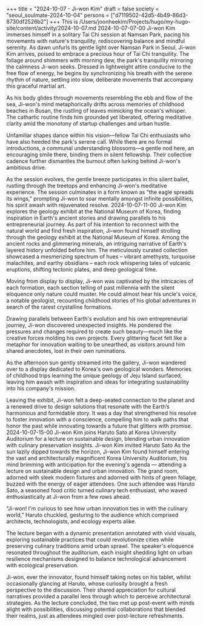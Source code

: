 +++
title = "2024-10-07 - Ji-won Kim"
draft = false
society = "seoul_soulmate-2024-10-04"
persons = ["d7119502-42d5-4b49-86d3-8730df2526b2"]
+++
This is /Users/joonheekim/Projects/hugo/my-hugo-site/content/activity/2024-10-07.md
2024-10-07-07-00
Ji-won Kim immerses himself in a solitary Tai Chi session at Namsan Park, pacing his movements with nature's tranquility, rediscovering balance and mindful serenity.
As dawn unfurls its gentle light over Namsan Park in Seoul, Ji-won Kim arrives, poised to embrace a precious hour of Tai Chi tranquility. The foliage around shimmers with morning dew, the park's tranquility mirroring the calmness Ji-won seeks. Dressed in lightweight attire conducive to the free flow of energy, he begins by synchronizing his breath with the serene rhythm of nature, settling into slow, deliberate movements that accompany this graceful martial art.

As his body glides through movements resembling the ebb and flow of the sea, Ji-won's mind metaphorically drifts across memories of childhood beaches in Busan, the rustling of leaves mimicking the ocean's whisper. The cathartic routine finds him grounded yet liberated, offering meditative clarity amid the monotony of startup challenges and urban hustle.

Unfamiliar shapes dance within his vision—fellow Tai Chi enthusiasts who have also heeded the park's serene call. While there are no formal introductions, a communal understanding blossoms—a gentle nod here, an encouraging smile there, binding them in silent fellowship. Their collective cadence further dismantles the burnout often lurking behind Ji-won's ambitious drive.

As the session evolves, the gentle breeze participates in this silent ballet, rustling through the treetops and enhancing Ji-won's meditative experience. The session culminates in a form known as "the eagle spreads its wings," prompting Ji-won to soar mentally amongst infinite possibilities, his spirit awash with rejuvenated resolve.
2024-10-07-11-00
Ji-won Kim explores the geology exhibit at the National Museum of Korea, finding inspiration in Earth's ancient stories and drawing parallels to his entrepreneurial journey.
As part of his intention to reconnect with the natural world and find fresh inspiration, Ji-won found himself strolling through the geology exhibit at the National Museum of Korea. Among the ancient rocks and glimmering minerals, an intriguing narrative of Earth's layered history unfolded before him. The meticulously curated collection showcased a mesmerizing spectrum of hues – vibrant amethysts, turquoise malachites, and earthy obsidians – each rock whispering tales of volcanic eruptions, shifting tectonic plates, and deep geological time. 

Moving from display to display, Ji-won was captivated by the intricacies of each formation, each section telling of past millennia with the silent eloquence only nature could muster. He could almost hear his uncle's voice, a notable geologist, recounting childhood stories of his global adventures in search of the rarest crystalline formations. 

Drawing parallels between Earth's evolution and his own entrepreneurial journey, Ji-won discovered unexpected insights. He pondered the pressures and changes required to create such beauty—much like the creative forces molding his own projects. Every glittering facet felt like a metaphor for innovation waiting to be unearthed, as visitors around him shared anecdotes, lost in their own ruminations. 

As the afternoon sun gently streamed into the gallery, Ji-won wandered over to a display dedicated to Korea's own geological wonders. Memories of childhood trips learning the unique geology of Jeju Island surfaced, leaving him awash with inspiration and ideas for integrating sustainability into his company's mission. 

Leaving the exhibit, Ji-won felt a deep-seated connection to the planet and a renewed drive to design solutions that resonate with the Earth’s harmonious and formidable story. It was a day that strengthened his resolve to foster innovation with a conscience, compelling him to walk paths that honor the past while innovating towards a future that glitters with promise.
2024-10-07-15-00
Ji-won Kim joins Haruto Sato at Korea University Auditorium for a lecture on sustainable design, blending urban innovation with culinary preservation insights.
Ji-won Kim invited Haruto Sato
As the sun lazily dipped towards the horizon, Ji-won Kim found himself entering the vast and architecturally magnificent Korea University Auditorium, his mind brimming with anticipation for the evening's agenda — attending a lecture on sustainable design and urban innovation. The grand room, adorned with sleek modern fixtures and adorned with hints of green foliage, buzzed with the energy of eager attendees. One such attendee was Haruto Sato, a seasoned food critic turned culinary tech enthusiast, who waved enthusiastically at Ji-won from a few rows ahead. 

"Ji-won! I'm curious to see how urban innovation ties in with the culinary world," Haruto chuckled, gesturing to the audience which comprised architects, technologists, and ecology experts alike. 

The lecture began with a dynamic presentation annotated with vivid visuals, exploring sustainable practices that could revolutionize cities while preserving culinary traditions amid urban sprawl. The speaker's eloquence resonated throughout the auditorium, each insight shedding light on urban resilience mechanisms designed to balance technological advancement with ecological preservation. 

Ji-won, ever the innovator, found himself taking notes on his tablet, whilst occasionally glancing at Haruto, whose curiosity brought a fresh perspective to the discussion. Their shared appreciation for cultural narratives provided a parallel lens through which to perceive architectural strategies. As the lecture concluded, the two met up post-event with minds alight with possibilities, discussing potential collaborations that blended their realms, just as attendees mingled over post-lecture refreshments.
